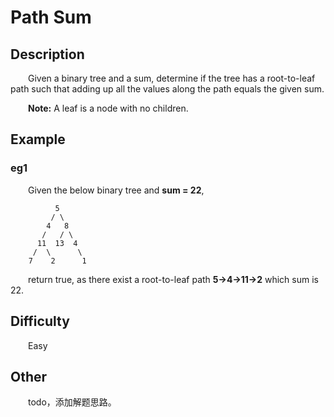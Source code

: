 # Path Sum

## Description

&emsp;&emsp;Given a binary tree and a sum, determine if the tree has a root-to-leaf path such that adding up all the 
values along the path equals the given sum.

&emsp;&emsp;**Note:** A leaf is a node with no children.

## Example

### eg1

&emsp;&emsp;Given the below binary tree and **sum \= 22**,

```
          5
         / \
        4   8
       /   / \
      11  13  4
     /  \      \
    7    2      1
```

&emsp;&emsp;return true, as there exist a root-to-leaf path **5\-\>4\-\>11\-\>2** which sum is 22.

## Difficulty

&emsp;&emsp;Easy

## Other

&emsp;&emsp;todo，添加解题思路。